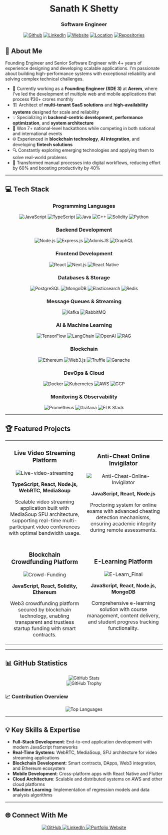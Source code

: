 <div align="center">
  <h1>Sanath K Shetty</h1>
  <h3>Software Engineer</h3>
  
  [![Github](https://img.shields.io/badge/GitHub-100000?style=for-the-badge&logo=github&logoColor=white)](https://github.com/sanathshetty444)
  [![LinkedIn](https://img.shields.io/badge/LinkedIn-0077B5?style=for-the-badge&logo=linkedin&logoColor=white)](https://www.linkedin.com/in/sanath-shetty-1013a4160/)
  [![Website](https://img.shields.io/badge/Website-FF7139?style=for-the-badge&logo=firefox-browser&logoColor=white)](https://sanathshetty444.github.io/about/)
  [![Location](https://img.shields.io/badge/Location-Mumbai,%20India-red?style=for-the-badge)](https://github.com/sanathshetty444)
  [![Repositories](https://img.shields.io/badge/Repositories-58+-blue?style=for-the-badge&logo=github&logoColor=white)](https://github.com/sanathshetty444?tab=repositories)
</div>

## 🚀 About Me

Founding Engineer and Senior Software Engineer with 4+ years of experience designing and developing scalable applications. I'm passionate about building high-performance systems with exceptional reliability and solving complex technical challenges.

- 🏢 Currently working as a **Founding Engineer (SDE 3)** at **Aerem**, where I've led the development of multiple web and mobile applications that process ₹30+ crores monthly
- 🏗️ Architect of **multi-tenant SaaS solutions** and **high-availability systems** designed for scale and reliability
- 💡 Specializing in **backend-centric development**, **performance optimization**, and **system architecture**
- 🥇 Won 7+ national-level hackathons while competing in both national and international events
- 🌐 Experienced in **blockchain technology**, **AI integration**, and developing **fintech solutions**
- 🔍 Constantly exploring emerging technologies and applying them to solve real-world problems
- 🚀 Transformed manual processes into digital workflows, reducing effort by 60% and boosting productivity by 40%

---

## 💻 Tech Stack

<div align="center">

### Programming Languages
![JavaScript](https://img.shields.io/badge/JavaScript-F7DF1E?style=for-the-badge&logo=javascript&logoColor=black)
![TypeScript](https://img.shields.io/badge/TypeScript-007ACC?style=for-the-badge&logo=typescript&logoColor=white)
![Java](https://img.shields.io/badge/Java-ED8B00?style=for-the-badge&logo=openjdk&logoColor=white)
![C++](https://img.shields.io/badge/C++-00599C?style=for-the-badge&logo=cplusplus&logoColor=white)
![Solidity](https://img.shields.io/badge/Solidity-363636?style=for-the-badge&logo=solidity&logoColor=white)
![Python](https://img.shields.io/badge/Python-3776AB?style=for-the-badge&logo=python&logoColor=white)

### Backend Development
![Node.js](https://img.shields.io/badge/Node.js-339933?style=for-the-badge&logo=node.js&logoColor=white)
![Express.js](https://img.shields.io/badge/Express.js-000000?style=for-the-badge&logo=express&logoColor=white)
![AdonisJS](https://img.shields.io/badge/AdonisJS-220052?style=for-the-badge&logo=adonisjs&logoColor=white)
![GraphQL](https://img.shields.io/badge/GraphQL-E10098?style=for-the-badge&logo=graphql&logoColor=white)

### Frontend Development
![React](https://img.shields.io/badge/React-20232A?style=for-the-badge&logo=react&logoColor=61DAFB)
![Next.js](https://img.shields.io/badge/Next.js-000000?style=for-the-badge&logo=next.js&logoColor=white)
![React Native](https://img.shields.io/badge/React_Native-20232A?style=for-the-badge&logo=react&logoColor=61DAFB)

### Databases & Storage
![PostgreSQL](https://img.shields.io/badge/PostgreSQL-316192?style=for-the-badge&logo=postgresql&logoColor=white)
![MongoDB](https://img.shields.io/badge/MongoDB-4EA94B?style=for-the-badge&logo=mongodb&logoColor=white)
![Elasticsearch](https://img.shields.io/badge/Elasticsearch-005571?style=for-the-badge&logo=elasticsearch&logoColor=white)
![Redis](https://img.shields.io/badge/Redis-DC382D?style=for-the-badge&logo=redis&logoColor=white)

### Message Queues & Streaming
![Kafka](https://img.shields.io/badge/Apache_Kafka-231F20?style=for-the-badge&logo=apache-kafka&logoColor=white)
![RabbitMQ](https://img.shields.io/badge/RabbitMQ-FF6600?style=for-the-badge&logo=rabbitmq&logoColor=white)

### AI & Machine Learning
![TensorFlow](https://img.shields.io/badge/TensorFlow-FF6F00?style=for-the-badge&logo=tensorflow&logoColor=white)
![LangChain](https://img.shields.io/badge/LangChain-3178C6?style=for-the-badge&logo=chainlink&logoColor=white)
![OpenAI](https://img.shields.io/badge/OpenAI-412991?style=for-the-badge&logo=openai&logoColor=white)
![RAG](https://img.shields.io/badge/RAG-6DB33F?style=for-the-badge)

### Blockchain
![Ethereum](https://img.shields.io/badge/Ethereum-3C3C3D?style=for-the-badge&logo=ethereum&logoColor=white)
![Web3.js](https://img.shields.io/badge/Web3.js-F16822?style=for-the-badge&logo=web3.js&logoColor=white)
![Truffle](https://img.shields.io/badge/Truffle-3fe0c5?style=for-the-badge)
![Ganache](https://img.shields.io/badge/Ganache-E4A663?style=for-the-badge)

### DevOps & Cloud
![Docker](https://img.shields.io/badge/Docker-2496ED?style=for-the-badge&logo=docker&logoColor=white)
![Kubernetes](https://img.shields.io/badge/Kubernetes-326CE5?style=for-the-badge&logo=kubernetes&logoColor=white)
![AWS](https://img.shields.io/badge/AWS-232F3E?style=for-the-badge&logo=amazon-aws&logoColor=white)
![GCP](https://img.shields.io/badge/GCP-4285F4?style=for-the-badge&logo=google-cloud&logoColor=white)

### Monitoring & Observability
![Prometheus](https://img.shields.io/badge/Prometheus-E6522C?style=for-the-badge&logo=prometheus&logoColor=white)
![Grafana](https://img.shields.io/badge/Grafana-F46800?style=for-the-badge&logo=grafana&logoColor=white)
![ELK Stack](https://img.shields.io/badge/ELK_Stack-005571?style=for-the-badge&logo=elastic&logoColor=white)

</div>

---

## 🏆 Featured Projects

<div align="center">
  <table>
    <tr>
      <td width="50%">
        <h3 align="center">Live Video Streaming Platform</h3>
        <div align="center">
          <img src="https://github-readme-stats.vercel.app/api/pin/?username=sanathshetty444&repo=Live-video-streaming&theme=react" alt="Live-video-streaming" />
          <p><strong>TypeScript, React, Node.js, WebRTC, MediaSoup</strong></p>
          <p>Scalable video streaming application built with MediaSoup SFU architecture, supporting real-time multi-participant video conferences with optimal bandwidth usage.</p>
        </div>
      </td>
      <td width="50%">
        <h3 align="center">Anti-Cheat Online Invigilator</h3>
        <div align="center">
          <img src="https://github-readme-stats.vercel.app/api/pin/?username=sanathshetty444&repo=Anti-Cheat-Online-Invigilator&theme=react" alt="Anti-Cheat-Online-Invigilator" />
          <p><strong>JavaScript, React, Node.js</strong></p>
          <p>Proctoring system for online exams with advanced cheating detection mechanisms, ensuring academic integrity during remote assessments.</p>
        </div>
      </td>
    </tr>
    <tr>
      <td width="50%">
        <h3 align="center">Blockchain Crowdfunding Platform</h3>
        <div align="center">
          <img src="https://github-readme-stats.vercel.app/api/pin/?username=sanathshetty444&repo=Crowd-Funding&theme=react" alt="Crowd-Funding" />
          <p><strong>JavaScript, React, Solidity, Ethereum</strong></p>
          <p>Web3 crowdfunding platform secured by blockchain technology, enabling transparent and trustless startup funding with smart contracts.</p>
        </div>
      </td>
      <td width="50%">
        <h3 align="center">E-Learning Platform</h3>
        <div align="center">
          <img src="https://github-readme-stats.vercel.app/api/pin/?username=sanathshetty444&repo=E-Learn_Final&theme=react" alt="E-Learn_Final" />
          <p><strong>JavaScript, React, Node.js, MongoDB</strong></p>
          <p>Comprehensive e-learning solution with course management, content delivery, and student progress tracking functionality.</p>
        </div>
      </td>
    </tr>
  </table>
</div>

---

## 📊 GitHub Statistics

<div align="center">
  <img src="https://github-readme-stats.vercel.app/api?username=sanathshetty444&show_icons=true&count_private=true&hide_border=true&theme=react" alt="GitHub Stats" />
</div>

<div align="center">
  <img src="https://github-profile-trophy.vercel.app/?username=sanathshetty444&theme=darkhub&no-frame=true&margin-w=15&margin-h=15&column=7" alt="GitHub Trophy" />
</div>

### 📈 Contribution Overview

<div align="center">
  <img src="https://github-readme-stats.vercel.app/api/top-langs/?username=sanathshetty444&layout=compact&theme=react&hide_border=true" alt="Top Languages" />
</div>

---

## 💡 Key Skills & Expertise

- **Full-Stack Development**: End-to-end application development with modern JavaScript frameworks
- **Real-Time Systems**: WebRTC, MediaSoup, SFU architecture for video streaming applications
- **Blockchain Development**: Smart contracts, DApps, Web3 integration, and Ethereum ecosystem
- **Mobile Development**: Cross-platform apps with React Native and Flutter
- **Cloud Architecture**: Scalable and distributed systems on AWS and other cloud platforms
- **Machine Learning**: Implementation of regression models and data analysis algorithms

---

## 🌐 Connect With Me

<div align="center">
  <a href="https://github.com/sanathshetty444">
    <img src="https://img.shields.io/badge/GitHub-100000?style=for-the-badge&logo=github&logoColor=white" alt="GitHub" />
  </a>
  <a href="https://www.linkedin.com/in/sanath-shetty-1013a4160/">
    <img src="https://img.shields.io/badge/LinkedIn-0077B5?style=for-the-badge&logo=linkedin&logoColor=white" alt="LinkedIn" />
  </a>
  <a href="https://sanathshetty444.github.io/about/">
    <img src="https://img.shields.io/badge/Portfolio-FF7139?style=for-the-badge&logo=firefox-browser&logoColor=white" alt="Portfolio Website" />
  </a>
</div>

